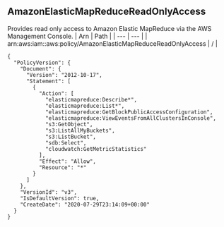 
## AmazonElasticMapReduceReadOnlyAccess
Provides read only access to Amazon Elastic MapReduce via the AWS Management Console.
| Arn | Path |
| --- | --- |
| arn:aws:iam::aws:policy/AmazonElasticMapReduceReadOnlyAccess | / |
```
{
  "PolicyVersion": {
    "Document": {
      "Version": "2012-10-17",
      "Statement": [
        {
          "Action": [
            "elasticmapreduce:Describe*",
            "elasticmapreduce:List*",
            "elasticmapreduce:GetBlockPublicAccessConfiguration",
            "elasticmapreduce:ViewEventsFromAllClustersInConsole",
            "s3:GetObject",
            "s3:ListAllMyBuckets",
            "s3:ListBucket",
            "sdb:Select",
            "cloudwatch:GetMetricStatistics"
          ],
          "Effect": "Allow",
          "Resource": "*"
        }
      ]
    },
    "VersionId": "v3",
    "IsDefaultVersion": true,
    "CreateDate": "2020-07-29T23:14:09+00:00"
  }
}
```
